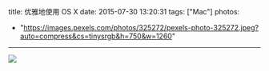 title: 优雅地使用 OS X
date: 2015-07-30 13:20:31
tags: ["Mac"]
photos:
  - "https://images.pexels.com/photos/325272/pexels-photo-325272.jpeg?auto=compress&cs=tinysrgb&h=750&w=1260"
---
![](http://7xkexv.dl1.z0.glb.clouddn.com/15-7-30/70894839.jpg)
